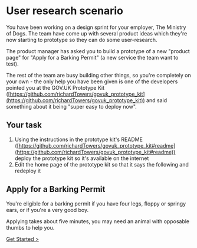 User research scenario
======================

You have been working on a design sprint for your employer, The Ministry of
Dogs. The team have come up with several product ideas which they're now
starting to prototype so they can do some user-research.

The product manager has asked you to build a prototype of a new "product page"
for "Apply for a Barking Permit" (a new service the team want to test).

The rest of the team are busy building other things, so you're completely on
your own - the only help you have been given is one of the developers pointed
you at the GOV.UK Prototype Kit ([https://github.com/richardTowers/govuk_prototype_kit](https://github.com/richardTowers/govuk_prototype_kit))
and said something about it being "super easy to deploy now".

Your task
---------

1) Using the instructions in the prototype kit's README
   ([https://github.com/richardTowers/govuk_prototype_kit#readme](https://github.com/richardTowers/govuk_prototype_kit#readme))
   deploy the prototype kit so it's available on the internet
2) Edit the home page of the prototype kit so that it says the following and redeploy it


Apply for a Barking Permit
--------------------------

You're eligible for a barking permit if you have four legs, floppy or springy ears, or if you're a very good boy.

Applying takes about five minutes, you may need an animal with opposable thumbs to help you.

[Get Started >](#/)


